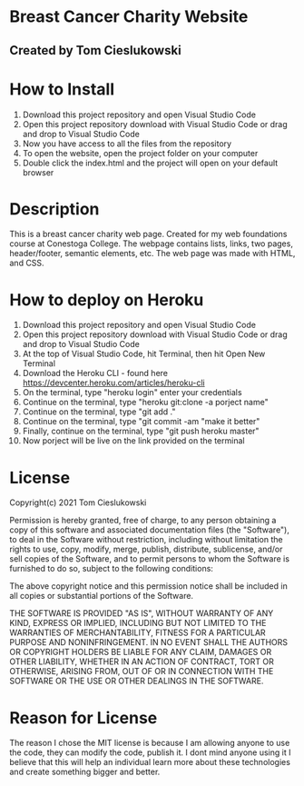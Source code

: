 # Breast Cancer Charity Website
## Created by Tom Cieslukowski

# How to Install
1. Download this project repository and open Visual Studio Code
2. Open this project repository download with Visual Studio Code or drag and drop to Visual Studio Code
3. Now you have access to all the files from the repository
4. To open the website, open the project folder on your computer
5. Double click the index.html and the project will open on your default browser

# Description
This is a breast cancer charity web page. Created for my web foundations course at Conestoga College. The webpage contains lists, links, two pages, header/footer, semantic elements, etc. The web page was made with HTML, and CSS.

# How to deploy on Heroku
1. Download this project repository and open Visual Studio Code
2. Open this project repository download with Visual Studio Code or drag and drop to Visual Studio Code
3. At the top of Visual Studio Code, hit Terminal, then hit Open New Terminal
4. Download the Heroku CLI - found here https://devcenter.heroku.com/articles/heroku-cli
5. On the terminal, type "heroku login" enter your credentials
6. Continue on the terminal, type "heroku git:clone -a porject name"
7. Continue on the terminal, type "git add ."
8. Continue on the terminal, type "git commit -am "make it better"
9. Finally, continue on the terminal, type "git push heroku master"
10. Now porject will be live on the link provided on the terminal

# License
Copyright(c) 2021 Tom Cieslukowski

Permission is hereby granted, free of charge, to any person obtaining a copy of this software and associated documentation files (the "Software"), to deal in the Software without restriction, including without limitation the rights to use, copy, modify, merge, publish, distribute, sublicense, and/or sell copies of the Software, and to permit persons to whom the Software is furnished to do so, subject to the following conditions:

The above copyright notice and this permission notice shall be included in all copies or substantial portions of the Software.

THE SOFTWARE IS PROVIDED "AS IS", WITHOUT WARRANTY OF ANY KIND, EXPRESS OR IMPLIED, INCLUDING BUT NOT LIMITED TO THE WARRANTIES OF MERCHANTABILITY, FITNESS FOR A PARTICULAR PURPOSE AND NONINFRINGEMENT. IN NO EVENT SHALL THE AUTHORS OR COPYRIGHT HOLDERS BE LIABLE FOR ANY CLAIM, DAMAGES OR OTHER LIABILITY, WHETHER IN AN ACTION OF CONTRACT, TORT OR OTHERWISE, ARISING FROM, OUT OF OR IN CONNECTION WITH THE SOFTWARE OR THE USE OR OTHER DEALINGS IN THE SOFTWARE.

# Reason for License
The reason I chose the MIT license is because I am allowing anyone to use the code, they can modify the code, publish it. I dont mind anyone using it I believe that this will help an individual learn more about these technologies and create something bigger and better.
